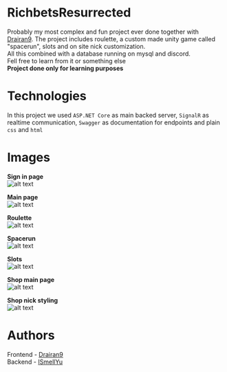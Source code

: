 # RichbetsResurrected
Probably my most complex and fun project ever done together with [Drairan9](https://github.com/Drairan9). The project includes roulette, a custom made unity game called "spacerun", slots and on site nick customization.\
All this combined with a database running on mysql and discord.\
Fell free to learn from it or something else\
**Project done only for learning purposes**

# Technologies
In this project we used `ASP.NET Core` as main backed server, `SignalR` as realtime communication, `Swagger` as documentation for endpoints and plain `css` and `html`

# Images
**Sign in page**\
![alt text](https://i.ibb.co/tBp4yRZ/signin.png)

**Main page**\
![alt text](https://i.ibb.co/ryVwP7W/main.png)

**Roulette**\
![alt text](https://i.ibb.co/RCDL4W3/roulette.png)

**Spacerun**\
![alt text](https://i.ibb.co/cgnH3pt/spacerun.png)

**Slots**\
![alt text](https://i.ibb.co/k4VJN8L/slots.png)

**Shop main page**\
![alt text](https://i.ibb.co/61YmkBB/shop.png)

**Shop nick styling**\
![alt text](https://i.ibb.co/J7tbLxG/styling.png)

# Authors
Frontend - [Drairan9](https://github.com/Drairan9)\
Backend - [ISmellYu](https://github.com/ISmellYu)